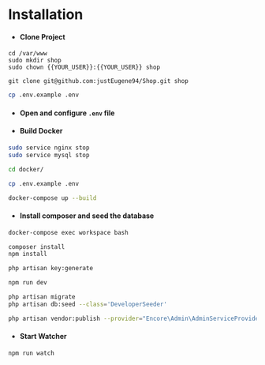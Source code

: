 # Installation
* #### Clone Project

```
cd /var/www
sudo mkdir shop
sudo chown {{YOUR_USER}}:{{YOUR_USER}} shop

git clone git@github.com:justEugene94/Shop.git shop
```

```bash
cp .env.example .env
```

* #### Open and configure `.env` file

* #### Build Docker

```bash
sudo service nginx stop
sudo service mysql stop

cd docker/

cp .env.example .env

docker-compose up --build
```

* #### Install composer and seed the database

```bash
docker-compose exec workspace bash

composer install
npm install

php artisan key:generate

npm run dev

php artisan migrate
php artisan db:seed --class='DeveloperSeeder'

php artisan vendor:publish --provider="Encore\Admin\AdminServiceProvider"
```

* #### Start Watcher

```bash
npm run watch
```
